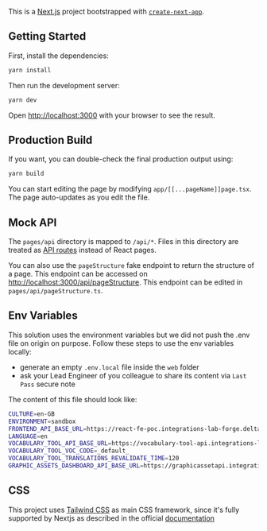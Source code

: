 This is a [Next.js](https://nextjs.org/) project bootstrapped with [`create-next-app`](https://github.com/vercel/next.js/tree/canary/packages/create-next-app).

## Getting Started

First, install the dependencies:
```bash
yarn install
```

Then run the development server:

```bash
yarn dev
```

Open [http://localhost:3000](http://localhost:3000) with your browser to see the result.

## Production Build 
If you want, you can double-check the final production output using: 

```bash
yarn build
```

You can start editing the page by modifying `app/[[...pageName]]page.tsx`. The page auto-updates as you edit the file.

## Mock API
The `pages/api` directory is mapped to `/api/*`. Files in this directory are treated as [API routes](https://nextjs.org/docs/api-routes/introduction) instead of React pages.

You can also use the `pageStructure` fake endpoint to return the structure of a page.
This endpoint can be accessed on [http://localhost:3000/api/pageStructure](http://localhost:3000/api/pageStructure). This endpoint can be edited in `pages/api/pageStructure.ts`.

## Env Variables
This solution uses the environment variables but we did not push the .env file on origin on purpose.
Follow these steps to use the env variables locally:
- generate an empty  `.env.local` file inside the `web` folder
- ask your Lead Engineer of you colleague to share its content via `Last Pass` secure note 

The content of this file should look like:
```bash
CULTURE=en-GB
ENVIRONMENT=sandbox
FRONTEND_API_BASE_URL=https://react-fe-poc.integrations-lab-forge.deltatre.digital
LANGUAGE=en
VOCABULARY_TOOL_API_BASE_URL=https://vocabulary-tool-api.integrations-lab-forge.deltatre.digital
VOCABULARY_TOOL_VOC_CODE=_default_
VOCABULARY_TOOL_TRANSLATIONS_REVALIDATE_TIME=120
GRAPHIC_ASSETS_DASHBOARD_API_BASE_URL=https://graphicassetapi.integrations-lab-forge.deltatre.digital
```

## CSS 
This project uses [Tailwind CSS](https://tailwindcss.com/) as main CSS framework, since it's fully supported by Nextjs as described in the official [documentation](https://beta.nextjs.org/docs/styling/tailwind-css)